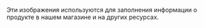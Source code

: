 Эти изображения используются для заполнения информации о продукте в нашем магазине и на других ресурсах.
